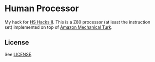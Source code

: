 # Human Processor

My hack for [HS Hacks II](http://www.hshacks.com/). This is a Z80 processor (at
least the instruction set) implemented on top of [Amazon Mechanical
Turk](https://www.mturk.com).

## License

See [LICENSE](LICENSE).
